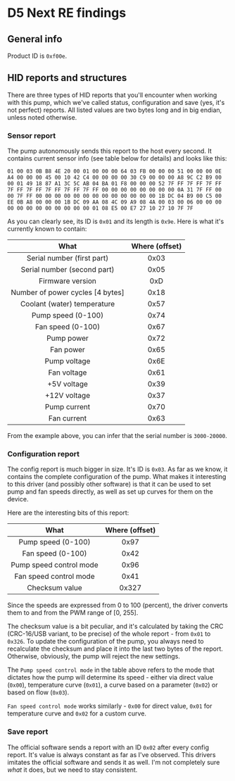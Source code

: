 # D5 Next RE findings

## General info

Product ID is `0xf00e`.

## HID reports and structures

There are three types of HID reports that you'll encounter when working with this pump, which we've called status, configuration and save (yes, it's not perfect) reports. All listed values are two bytes long and in big endian, unless noted otherwise.

### Sensor report

The pump autonomously sends this report to the host every second. It contains current sensor info (see table below for details) and looks like this:

```
01 00 03 0B B8 4E 20 00 01 00 00 00 64 03 FB 00 00 00 51 00 00 00 0E A4 00 00 00 45 00 10 42 C4 00 00 00 00 30 C9 00 00 00 A8 9C C2 B9 00 00 01 49 18 87 A1 3C 5C AB 04 BA 01 F8 00 00 00 52 7F FF 7F FF 7F FF 7F FF 7F FF 7F FF 7F FF 7F FF 00 00 00 00 00 00 00 00 0A 31 7F FF 00 00 7F FF 00 00 00 00 00 00 00 00 00 00 00 00 00 1B DC 04 B9 00 C5 00 EE 0B A8 00 00 00 1B DC 09 AA 08 4C 09 A9 08 4A 00 03 00 06 00 00 00 00 00 00 00 00 00 00 00 00 01 08 E5 00 E7 27 10 27 10 7F 7F
```

As you can clearly see, its ID is `0x01` and its length is `0x9e`. Here is what it's currently known to contain:

|               What               | Where (offset) |
| :------------------------------: | :------------: |
|    Serial number (first part)    |      0x03      |
|   Serial number (second part)    |      0x05      |
|         Firmware version         |      0xD       |
| Number of power cycles [4 bytes] |      0x18      |
|   Coolant (water) temperature    |      0x57      |
|        Pump speed (0-100)        |      0x74      |
|        Fan speed (0-100)         |      0x67      |
|            Pump power            |      0x72      |
|            Fan power             |      0x65      |
|           Pump voltage           |      0x6E      |
|           Fan voltage            |      0x61      |
|           +5V voltage            |      0x39      |
|           +12V voltage           |      0x37      |
|           Pump current           |      0x70      |
|           Fan current            |      0x63      |

From the example above, you can infer that the serial number is `3000-20000`.

### Configuration report

The config report is much bigger in size. It's ID is `0x03`. As far as we know, it contains the complete configuration of the pump. What makes it interesting to this driver (and possibly other software) is that it can be used to set pump and fan speeds directly, as well as set up curves for them on the device.

Here are the interesting bits of this report:

|          What           | Where (offset) |
| :---------------------: | :------------: |
|   Pump speed (0-100)    |      0x97      |
|    Fan speed (0-100)    |      0x42      |
| Pump speed control mode |      0x96      |
| Fan speed control mode  |      0x41      |
|     Checksum value      |     0x327      |

Since the speeds are expressed from 0 to 100 (percent), the driver converts them to and from the PWM range of [0, 255].

The checksum value is a bit peculiar, and it's calculated by taking the CRC (CRC-16/USB variant, to be precise) of the whole report - from `0x01` to `0x326`. To update the configuration of the pump, you always need to recalculate the checksum and place it into the last two bytes of the report. Otherwise, obviously, the pump will reject the new settings.

The `Pump speed control mode` in the table above refers to the mode that dictates how the pump will determine its speed - either via direct value (`0x00`), temperature curve (`0x01`), a curve based on a parameter (`0x02`) or based on flow (`0x03`).

`Fan speed control mode` works similarly - `0x00` for direct value, `0x01` for temperature curve and `0x02` for a custom curve.

### Save report

The official software sends a report with an ID `0x02` after every config report. It's value is always constant as far as I've observed. This drivers imitates the official software and sends it as well. I'm not completely sure _what_ it does, but we need to stay consistent.

